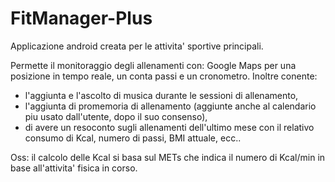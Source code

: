 # FitManager-Plus
Applicazione android creata per le attivita' sportive principali.

Permette il monitoraggio degli allenamenti con: Google Maps per una posizione in tempo reale, un conta passi e un cronometro.
Inoltre conente:
- l'aggiunta e l'ascolto di musica durante le sessioni di allenamento,
- l'aggiunta di promemoria di allenamento (aggiunte anche al calendario piu usato dall'utente, dopo il suo consenso),
- di avere un resoconto sugli allenamenti dell'ultimo mese con il relativo consumo di Kcal, numero di passi, BMI attuale, ecc..

Oss: il calcolo delle Kcal si basa sul METs che indica il numero di Kcal/min in base all'attivita' fisica in corso.
